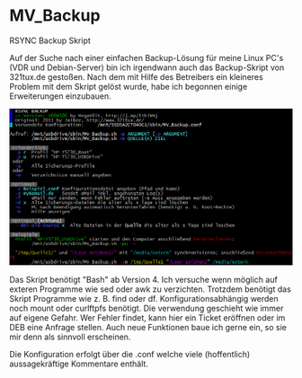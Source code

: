 # MV_Backup
RSYNC Backup Skript

Auf der Suche nach einer einfachen Backup-Lösung für meine Linux PC's (VDR und Debian-Server) bin ich irgendwann auch das Backup-Skript von 321tux.de gestoßen. Nach dem mit Hilfe des Betreibers ein kleineres Problem mit dem Skript gelöst wurde, habe ich begonnen einige Erweiterungen einzubauen.

![Hilfe](help.png)

Das Skript benötigt "Bash" ab Version 4. Ich versuche wenn möglich auf exteren Programme wie sed oder awk zu verzichten. Trotzdem benötigt das Skript Programme wie z. B. find oder df. Konfigurationsabhängig werden noch mount oder curlftpfs benötigt.
Die verwendung geschieht wie immer auf eigene Gefahr. Wer Fehler findet, kann hier ein Ticket eröffnen oder im DEB eine Anfrage stellen. Auch neue Funktionen baue ich gerne ein, so sie mir denn als sinnvoll erscheinen.

Die Konfiguration erfolgt über die .conf welche viele (hoffentlich) aussagekräftige Kommentare enthält.
